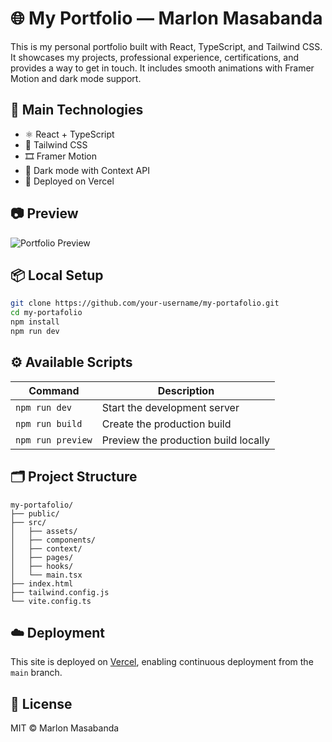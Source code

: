 # 🌐 My Portfolio — Marlon Masabanda

This is my personal portfolio built with React, TypeScript, and Tailwind CSS. It showcases my projects, professional experience, certifications, and provides a way to get in touch. It includes smooth animations with Framer Motion and dark mode support.

## 🚀 Main Technologies

- ⚛️ React + TypeScript
- 🎨 Tailwind CSS
- 🎞️ Framer Motion
- 🌙 Dark mode with Context API
- 📁 Deployed on Vercel

## 📷 Preview

![Portfolio Preview](./public/preview.png)

## 📦 Local Setup

```bash
git clone https://github.com/your-username/my-portafolio.git
cd my-portafolio
npm install
npm run dev
```

## ⚙️ Available Scripts

| Command           | Description                        |
|------------------|------------------------------------|
| `npm run dev`     | Start the development server       |
| `npm run build`   | Create the production build        |
| `npm run preview` | Preview the production build locally |

## 🗂️ Project Structure

```
my-portafolio/
├── public/
├── src/
│   ├── assets/
│   ├── components/
│   ├── context/
│   ├── pages/
│   ├── hooks/
│   └── main.tsx
├── index.html
├── tailwind.config.js
└── vite.config.ts
```

## ☁️ Deployment

This site is deployed on [Vercel](https://vercel.com), enabling continuous deployment from the `main` branch.

## 📄 License

MIT © Marlon Masabanda
